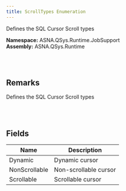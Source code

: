 ```yaml
---
title: ScrollTypes Enumeration
---
```


Defines the SQL Cursor Scroll types

**Namespace:** ASNA.QSys.Runtime.JobSupport <br/>
**Assembly:** ASNA.QSys.Runtime

<br>
<br>

## Remarks

Defines the SQL Cursor Scroll types

[//]: # ($$TODO: Complete the Remarks section.)

<br>
<br>

## Fields

| Name | Description
| --- | --- 
| Dynamic | Dynamic cursor
| NonScrollable | Non-scrollable cursor
| Scrollable | Scrollable cursor

<br>
<br>

